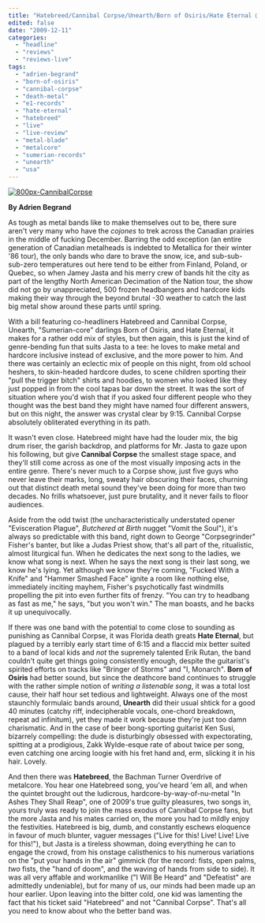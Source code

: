 ```yaml
---
title: "Hatebreed/Cannibal Corpse/Unearth/Born of Osiris/Hate Eternal @ Odeon, Saskatoon, SK, December 7, 2009"
edited: false
date: "2009-12-11"
categories:
  - "headline"
  - "reviews"
  - "reviews-live"
tags:
  - "adrien-begrand"
  - "born-of-osiris"
  - "cannibal-corpse"
  - "death-metal"
  - "e1-records"
  - "hate-eternal"
  - "hatebreed"
  - "live"
  - "live-review"
  - "metal-blade"
  - "metalcore"
  - "sumerian-records"
  - "unearth"
  - "usa"
---
```


[![800px-CannibalCorpse](http://www.hellbound.ca/wp-content/uploads/2009/12/800px-CannibalCorpse-300x168.jpg "800px-CannibalCorpse")](http://www.hellbound.ca/wp-content/uploads/2009/12/800px-CannibalCorpse.jpg)

**By Adrien Begrand**

As tough as metal bands like to make themselves out to be, there sure aren't very many who have the _cojones_ to trek across the Canadian prairies in the middle of fucking December. Barring the odd exception (an entire generation of Canadian metalheads is indebted to Metallica for their winter '86 tour), the only bands who dare to brave the snow, ice, and sub-sub-sub-zero temperatures out here tend to be either from Finland, Poland, or Quebec, so when Jamey Jasta and his merry crew of bands hit the city as part of the lengthy North American Decimation of the Nation tour, the show did not go by unappreciated, 500 frozen headbangers and hardcore kids making their way through the beyond brutal -30 weather to catch the last big metal show around these parts until spring.

With a bill featuring co-headliners Hatebreed and Cannibal Corpse, Unearth, "Sumerian-core" darlings Born of Osiris, and Hate Eternal, it makes for a rather odd mix of styles, but then again, this is just the kind of genre-bending fun that suits Jasta to a tee: he loves to make metal and hardcore inclusive instead of exclusive, and the more power to him. And there was certainly an eclectic mix of people on this night, from old school heshers, to skin-headed hardcore dudes, to scene children sporting their "pull the trigger bitch" shirts and hoodies, to women who looked like they just popped in from the cool tapas bar down the street. It was the sort of situation where you'd wish that if you asked four different people who they thought was the best band they might have named four different answers, but on this night, the answer was crystal clear by 9:15. Cannibal Corpse absolutely obliterated everything in its path.

It wasn't even close. Hatebreed might have had the louder mix, the big drum riser, the garish backdrop, and platforms for Mr. Jasta to gaze upon his following, but give **Cannibal Corpse** the smallest stage space, and they'll still come across as one of the most visually imposing acts in the entire genre. There's never much to a Corpse show, just five guys who never leave their marks, long, sweaty hair obscuring their faces, churning out that distinct death metal sound they've been doing for more than two decades. No frills whatsoever, just pure brutality, and it never fails to floor audiences.

Aside from the odd twist (the uncharacteristically understated opener "Evisceration Plague", _Butchered at Birth_ nugget "Vomit the Soul"), it's always so predictable with this band, right down to George "Corpsegrinder" Fisher's banter, but like a Judas Priest show, that's all part of the, ritualistic, almost liturgical fun. When he dedicates the next song to the ladies, we know what song is next. When he says the next song is their last song, we know he's lying. Yet although we know they're coming, "Fucked With a Knife" and "Hammer Smashed Face" ignite a room like nothing else, immediately inciting mayhem, Fisher's psychotically fast windmills propelling the pit into even further fits of frenzy. "You can try to headbang as fast as me," he says, "but you won't win." The man boasts, and he backs it up unequivocally.

If there was one band with the potential to come close to sounding as punishing as Cannibal Corpse, it was Florida death greats **Hate Eternal**, but plagued by a terribly early start time of 6:15 and a flaccid mix better suited to a band of local kids and _not_ the supremely talented Erik Rutan, the band couldn't quite get things going consistently enough, despite the guitarist's spirited efforts on tracks like "Bringer of Storms" and "I, Monarch". **Born of Osiris** had better sound, but since the deathcore band continues to struggle with the rather simple notion of _writing a listenable song_, it was a total lost cause, their half hour set tedious and lightweight. Always one of the most staunchly formulaic bands around, **Unearth** did their usual shtick for a good 40 minutes (catchy riff, indecipherable vocals, one-chord breakdown, repeat ad infinitum), yet they made it work because they're just too damn charismatic. And in the case of beer bong-sporting guitarist Ken Susi, bizarrely compelling: the dude is disturbingly obsessed with expectorating, spitting at a prodigious, Zakk Wylde-esque rate of about twice per song, even catching one arcing loogie with his fret hand and, erm, slicking it in his hair. Lovely.

And then there was **Hatebreed**, the Bachman Turner Overdrive of metalcore. You hear one Hatebreed song, you've heard 'em all, and when the quintet brought out the ludicrous, hardcore-by-way-of-nu-metal "In Ashes They Shall Reap", one of 2009's true guilty pleasures, two songs in, yours truly was ready to join the mass exodus of Cannibal Corpse fans, but the more Jasta and his mates carried on, the more you had to mildly enjoy the festivities. Hatebreed is big, dumb, and constantly eschews eloquence in favour of much blunter, vaguer messages ("Live for this! Live! Live! Live for this!"), but Jasta is a tireless showman, doing everything he can to engage the crowd, from his onstage calisthenics to his numerous variations on the "put your hands in the air" gimmick (for the record: fists, open palms, _two_ fists, the "hand of doom", and the waving of hands from side to side). It was all very affable and workmanlike ("I Will Be Heard" and "Defeatist" are admittedly undeniable), but for many of us, our minds had been made up an hour earlier. Upon leaving into the bitter cold, one kid was lamenting the fact that his ticket said "Hatebreed" and not "Cannibal Corpse". That's all you need to know about who the better band was.
